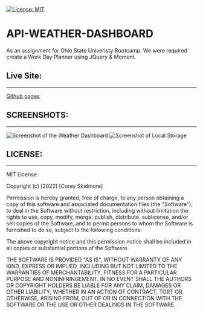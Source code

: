 [![License: MIT](https://img.shields.io/badge/License-MIT-yellow.svg)](https://opensource.org/licenses/MIT)
# API-WEATHER-DASHBOARD
As an assignment for Ohio State Univeristy Bootcamp. We were required create a Work Day Planner using JQuery & Moment.
## Live Site:
--- 
[Github pages](https://skidmoreco.github.io/api-weather-dashboard;)

## SCREENSHOTS:
---
<img src="./ASSETS/IMGS/SC1.png" alt="Screenshot of the Weather Dashboard">
<img src="./ASSETS/IMGS/SC2.png" alt="Screenshot of Local Storage">



## LICENSE:
--- 
MIT License

Copyright (c) [2022] [Corey Skidmore]

Permission is hereby granted, free of charge, to any person obtaining a copy of this software and associated documentation files (the "Software"), to deal in the Software without restriction, including without limitation the rights to use, copy, modify, merge, publish, distribute, sublicense, and/or sell copies of the Software, and to permit persons to whom the Software is furnished to do so, subject to the following conditions:

The above copyright notice and this permission notice shall be included in all copies or substantial portions of the Software.

THE SOFTWARE IS PROVIDED "AS IS", WITHOUT WARRANTY OF ANY KIND, EXPRESS OR IMPLIED, INCLUDING BUT NOT LIMITED TO THE WARRANTIES OF MERCHANTABILITY, FITNESS FOR A PARTICULAR PURPOSE AND NONINFRINGEMENT. IN NO EVENT SHALL THE AUTHORS OR COPYRIGHT HOLDERS BE LIABLE FOR ANY CLAIM, DAMAGES OR OTHER LIABILITY, WHETHER IN AN ACTION OF CONTRACT, TORT OR OTHERWISE, ARISING FROM, OUT OF OR IN CONNECTION WITH THE SOFTWARE OR THE USE OR OTHER DEALINGS IN THE SOFTWARE.